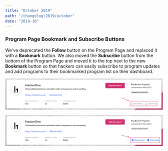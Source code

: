 ```yaml
---
title: "October 2019"
path: "/changelog/2019/october"
date: "2019-10"
---
```


### Program Page Bookmark and Subscribe Buttons
We've deprecated the **Follow** button on the Program Page and replaced it with a **Bookmark** button. We also moved the **Subscribe** button from the bottom of the Program Page and moved it to the top next to the new **Bookmark** button so that hackers can easily subscribe to program updates and add programs to their bookmarked program list on their dashboard.   

 ![unchecked buttons](./images/oct_2019_bookmark_subscribe_button_1.png)

 ![checked buttons](./images/oct_2019_bookmark_subscribe_button_2.png)
